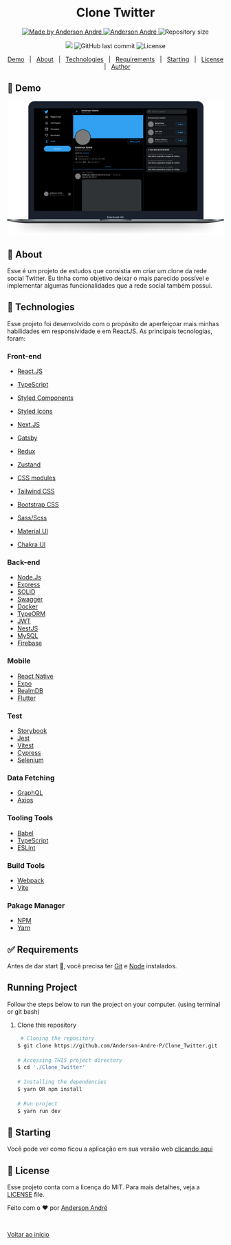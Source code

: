 <!---
Titulo: Clone Twitter
Nome do repositório: Clone_Twitter
Data do upload: 16.05.22
Cor do badge: 5965e0
-->

<h1 align="center">Clone Twitter</h1>

<p align="center">
  <a href="https://github.com/Anderson-Andre-P/clone-twitter">
    <img alt="Made by Anderson André" src="https://img.shields.io/badge/-Github-5965e0?style=for-the-badge&logo=Github&logoColor=white&link=https://github.com/Anderson-Andre-P" />
  </a>
  <a href="https://www.linkedin.com/in/anderson-andre-pereira/">
      <img alt="Anderson André" src="https://img.shields.io/badge/-Anderson%20André-5965e0?style=for-the-badge&logo=Linkedin&logoColor=white" />
   </a>
  <img alt="Repository size" src="https://img.shields.io/github/repo-size/Anderson-Andre-P/clone-twitter?style=for-the-badge&label=Repo%20Size:&labelColor=5965e0&color=5965e0">
  </p>

  <p align="center">
    <img src="https://img.shields.io/badge/Clone_Twitter-16.05.22-5965e0?style=for-the-badge&labelColor=5965e0">
    <img alt="GitHub last commit" src="https://img.shields.io/github/last-commit/Anderson-Andre-P/clone-twitter?style=for-the-badge&label=last%20commit:&labelColor=5965e0&color=5965e0">
    <img alt="License" src="https://img.shields.io/badge/license-MIT-5965e0?style=for-the-badge&labelColor=5965e0&color=5965e0">
</p>

<p align="center">
  <a href="#link-demo">Demo</a> &#xa0; | &#xa0; 
  <a href="#dart-about">About</a> &#xa0; | &#xa0; 
  <a href="#rocket-technologies">Technologies</a> &#xa0; | &#xa0;
  <a href="#white_check_mark-requirements">Requirements</a> &#xa0; | &#xa0;
  <a href="#checkered_flag-starting">Starting</a> &#xa0; | &#xa0;
  <a href="#memo-license">License</a> &#xa0; | &#xa0;
  <a href="https://github.com/{{anderson-andre-p}}" target="_blank">Author</a>
</p>

## :link: Demo

![Demo](/Demo.png)

## :dart: About

Esse é um projeto de estudos que consistia em criar um clone da rede social Twitter. Eu tinha como objetivo deixar o mais parecido possível e implementar algumas funcionalidades que a rede social também possui.

## :rocket: Technologies

Esse projeto foi desenvolvido com o propósito de aperfeiçoar mais minhas habilidades em responsividade e em ReactJS. As principais tecnologias, foram:

### Front-end

- [React.JS](https://pt-br.reactjs.org/)
- [TypeScript](https://www.typescriptlang.org/)
- [Styled Components](https://styled-components.com/)
- [Styled Icons](https://styled-icons.dev/)

- [Next.JS](https://nextjs.org/)
- [Gatsby](https://www.gatsbyjs.com/)
- [Redux](https://redux.js.org/)
- [Zustand](https://docs.pmnd.rs/zustand/getting-started/introduction)
- [CSS modules](https://github.com/css-modules/css-modules)
- [Tailwind CSS](https://tailwindcss.com/)
- [Bootstrap CSS](https://getbootstrap.com/)
- [Sass/Scss](https://sass-lang.com/guide/)
- [Material UI](https://mui.com/)
- [Chakra UI](https://chakra-ui.com/)

### Back-end

- [Node.Js](https://nodejs.org/)
- [Express](https://expressjs.com/)
- [SOLID](https://www.digitalocean.com/community/conceptual-articles/s-o-l-i-d-the-first-five-principles-of-object-oriented-design)
- [Swagger](https://swagger.io/)
- [Docker](https://www.docker.com/)
- [TypeORM](https://typeorm.io/)
- [JWT](https://jwt.io/)
- [NestJS](https://nestjs.com/)
- [MySQL](https://www.mysql.com/)
- [Firebase](https://firebase.google.com/)

### Mobile

- [React Native](https://reactnative.dev/)
- [Expo](https://expo.dev/)
- [RealmDB](https://realm.io/)
- [Flutter](https://flutter.dev/)

### Test

- [Storybook](https://storybook.js.org/)
- [Jest](https://jestjs.io/)
- [Vitest](https://vitest.dev/)
- [Cypress](https://www.cypress.io/)
- [Selenium](https://www.selenium.dev/)

### Data Fetching

- [GraphQL](https://graphql.org/)
- [Axios](https://axios-http.com/)

### Tooling Tools

- [Babel](https://babeljs.io/)
- [TypeScript](https://www.typescriptlang.org/)
- [ESLint](https://eslint.org/)

### Build Tools

- [Webpack](https://webpack.js.org/)
- [Vite](https://vitejs.dev/)

### Pakage Manager

- [NPM](https://www.npmjs.com/)
- [Yarn](https://yarnpkg.com/)

## :white_check_mark: Requirements

Antes de dar start :checkered_flag:, você precisa ter [Git](https://git-scm.com) e [Node](https://nodejs.org/en/) instalados.

## Running Project

Follow the steps below to run the project on your computer. (using terminal or git bash)

1. Clone this repository

   ```bash
    # Cloning the repository
   $ git clone https://github.com/Anderson-Andre-P/Clone_Twitter.git

   # Accessing THIS project directory
   $ cd './Clone_Twitter'

   # Installing the dependencies
   $ yarn OR npm install

   # Run project
   $ yarn run dev
   ```

## :checkered_flag: Starting

Você pode ver como ficou a aplicação em sua versão web <a href="https://genuine-pika-26f547.netlify.app/">clicando aqui</a>

## :memo: License

Esse projeto conta com a licença do MIT. Para mais detalhes, veja a [LICENSE](LICENSE.md) file.

Feito com o :heart: por <a href="https://github.com/{{anderson-andre-p}}" target="_blank">Anderson André</a>

&#xa0;

<a href="#top">Voltar ao início</a>
